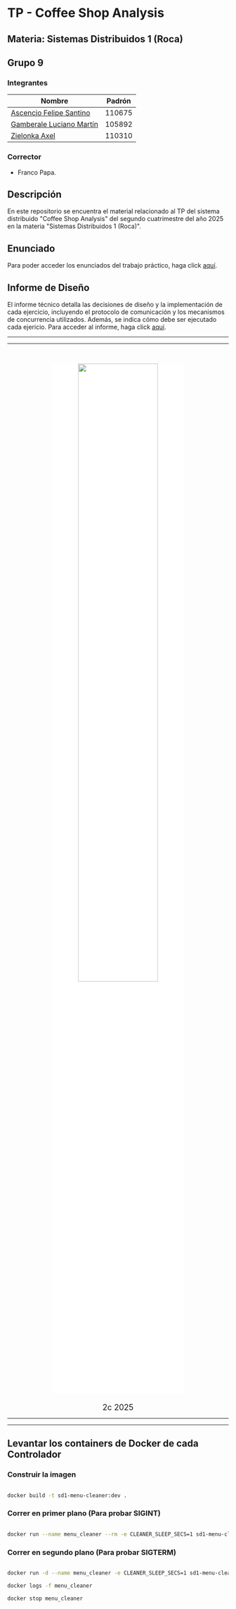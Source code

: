 # TP - Coffee Shop Analysis

## Materia: Sistemas Distribuidos 1 (Roca)

## Grupo 9

### Integrantes

| Nombre                                                          | Padrón |
| --------------------------------------------------------------- | ------ |
| [Ascencio Felipe Santino](https://github.com/FelipeAscencio)    | 110675 |
| [Gamberale Luciano Martín](https://github.com/lucianogamberale) | 105892 |
| [Zielonka Axel](https://github.com/axel-zielonka)               | 110310 |

### Corrector

- Franco Papa.

## Descripción

En este repositorio se encuentra el material relacionado al TP del sistema distribuido "Coffee Shop Analysis" del segundo cuatrimestre del año 2025 en la materia "Sistemas Distribuidos 1 (Roca)".

## Enunciado

Para poder acceder los enunciados del trabajo práctico, haga click [aquí](./docs/).

## Informe de Diseño

El informe técnico detalla las decisiones de diseño y la implementación de cada ejercicio, incluyendo el protocolo de comunicación y los mecanismos de concurrencia utilizados. Además, se indica cómo debe ser ejecutado cada ejericio. Para acceder al informe, haga click [aquí](./docs/Informe-G9-Diseño.pdf).

---

---

<br>
<p align="center">
  <img src="https://huergo.edu.ar/images/convenios/fiuba.jpg" width="60%" style="background-color:white"/>
<font size="+1">
<br>
<br>
2c 2025
</font>
</p>

---

---

## Levantar los containers de Docker de cada Controlador

### Construir la imagen

```bash

docker build -t sd1-menu-cleaner:dev .

```

### Correr en primer plano (Para probar SIGINT)

```bash

docker run --name menu_cleaner --rm -e CLEANER_SLEEP_SECS=1 sd1-menu-cleaner:dev

```

### Correr en segundo plano (Para probar SIGTERM)

```bash

docker run -d --name menu_cleaner -e CLEANER_SLEEP_SECS=1 sd1-menu-cleaner:dev

docker logs -f menu_cleaner

docker stop menu_cleaner

```
